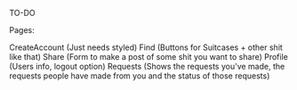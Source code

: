 TO-DO

Pages:

CreateAccount (Just needs styled)
Find (Buttons for Suitcases + other shit like that)
Share (Form to make a post of some shit you want to share)
Profile (Users info, logout option)
Requests (Shows the requests you've made, the requests people have made from you and the status of those requests)

